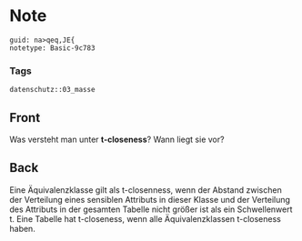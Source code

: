 # Note
```
guid: na>qeq,JE{
notetype: Basic-9c783
```

### Tags
```
datenschutz::03_masse
```

## Front
Was versteht man unter <b>t-closeness</b>? Wann liegt sie vor?

## Back
Eine Äquivalenzklasse gilt als t-closenness, wenn der Abstand zwischen der Verteilung eines sensiblen Attributs in dieser Klasse und der Verteilung des Attributs in der gesamten Tabelle nicht größer ist als ein Schwellenwert t. Eine Tabelle hat t-closeness, wenn alle Äquivalenzklassen t-closeness haben.
